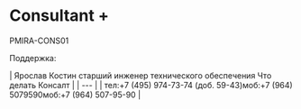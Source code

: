 # Consultant +

PMIRA-CONS01

Поддержка:

| Ярослав Костин
старший инженер технического обеспечения
Что делать Консалт |
| --- |
| тел:+7 (495) 974-73-74 (доб. 59-43)моб:+7 (964) 5079590моб:+7 (964) 507-95-90 |